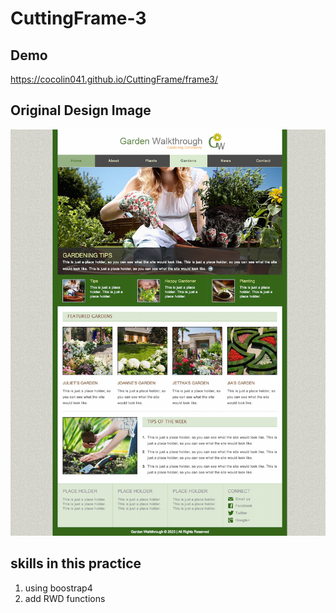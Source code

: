 # CuttingFrame-3

## Demo
https://cocolin041.github.io/CuttingFrame/frame3/

## Original Design Image
![design](Template_3.png)

## skills in this practice
1. using boostrap4
2. add RWD functions